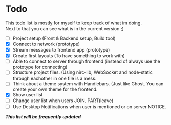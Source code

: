 # Todo
This todo list is mostly for myself to keep track of what im doing. <br/> Next to that you can see what is in the current version ;)

- [ ] Project setup (Front & Backend setup, Build tool)
- [X] Connect to network (prototype)
- [X] Stream messages to frontend app (prototype)
- [X] Create first layouts (To have something to work with)
- [ ] Able to connect to server through frontend (instead of always use the prototype for connecting)
- [ ] Structure project files. (Using nirc-lib, WebSocket and node-static through eachother in one file is a mess.
- [ ] Think about a theme system with Handlebars. (Just like Ghost. You can create your own theme for the frontend.
- [X] Show user list
- [ ] Change user list when users JOIN, PART(leave)
- [ ] Use Desktop Notifications when user is mentioned or on server NOTICE.

***This list will be frequently updated***
